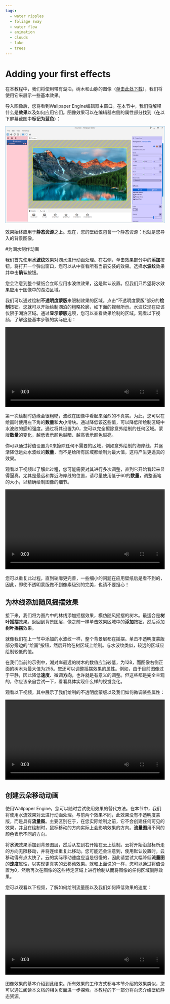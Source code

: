 ```yaml
---
tags:
  - water ripples
  - foliage sway
  - water flow
  - animation
  - clouds
  - lake
  - trees
---
```

# Adding your first effects

在本教程中，我们将使用带有湖泊，树木和山脉的图像（[单击此处下载](/wallpaper-engine-docs/img/tutorials/mountain.png)），我们将使用它来展示一些基本效果。

导入图像后，您将看到Wallpaper Engine编辑器主窗口。在本节中，我们将解释什么是**效果**以及如何应用它们。图像效果可以在编辑器右侧的属性部分找到（在以下屏幕截图中**标记为蓝色**）：

![Effects can be found on the right-hand side of the editor](./overview.png)

效果始终应用于**静态资源**之上。现在，您的壁纸仅包含一个静态资源：也就是您导入的背景图像。

#为湖水制作动画

我们首先使用**水波纹**效果对湖水进行动画处理。在右侧，单击效果部分中的**添加**按钮。将打开一个弹出窗口，您可以从中查看所有当前安装的效果。选择**水波纹**效果并单击**确认**按钮。

您会注意到整个壁纸会立即应用水波纹效果，这是默认设置。但我们只希望将水效果应用于图像中的湖泊区域。

我们可以通过绘制**不透明度蒙版**来限制效果的区域。点击“不透明度蒙版”部分的**绘制**按钮。您就可以开始绘制湖泊的粗略轮廓，如下面的视频所示。水波纹现在应该仅限于湖泊区域。通过**显示蒙版**选项，您可以查看效果绘制的区域。观看以下视频，了解这些基本步骤的实际应用：

<video width="100%" controls loop autoplay>
  <source :src="$withBase('/videos/opacity_mask.mp4')" type="video/mp4">
  Your browser does not support the video tag.
</video>

第一次绘制时边缘会很粗糙，波纹在图像中看起来强烈的不真实。为此，您可以在绘画时使用左下角的**数量**和**大小**滑块。通过降低该这些值，可以降低所绘制区域中水波纹的感知强度。通过将其设置为0，您可以完全擦除意外绘制的任何区域。蒙版**数量**的变化，越低表示颜色越暗、越高表示颜色越亮。

你可以通过将值设置为0来擦除任何不需要的区域，例如意外绘制的海岸线，并逐渐降低远处水波纹的**数量**，而不是给所有区域都绘制为最大值，这将产生更逼真的效果。

观看以下视频以了解此过程，您可能需要对其进行多次调整，直到它开始看起来显得逼真。尤其是最远和靠近海岸线的位置，请尽量使用低于60的**数量**，调整画笔的大小，以精确绘制图像的细节。

<video width="100%" controls>
  <source :src="$withBase('/videos/opacity_mask_fix.mp4')" type="video/mp4">
  Your browser does not support the video tag.
</video>

您可以重复此过程，直到轮廓更完善，一些细小的问题在应用壁纸后是看不到的，因此，即使不透明蒙版做不到像素级别的完美，也请不要担心！

## 为林线添加随风摇摆效果

接下来，我们将为图片中的林线添加摇摆效果，模仿随风摇摆的树木。最适合是**树叶摇摆**效果。返回到背景图层，像之前一样单击效果区域中的**添加**按钮，然后添加**树叶摇摆**效果。

就像我们在上一节中添加的水波纹一样，整个背景层都在摇摆。单击不透明度蒙版部分旁边的“绘画”按钮，然后开始在树区域上绘制。与水波纹类似，较远的区域应绘制较低的值。

在我们当前的示例中，湖对岸最远的树木的数值应当较低，为128，而图像右侧正面的树木为最大值为255。您还可以调整摇摆效果的属性。例如，由于目前图像过于平静，因此降低**速度**、微调**方向**，也许就是有意义的调整。但这些都是完全主观的，你应该亲自尝试一下，看看具体实现什么样的视觉变化。

观看以下视频，其中展示了我们绘制的不透明度蒙版以及我们如何微调某些属性：

<video width="100%" controls>
  <source :src="$withBase('/videos/sway_effect.mp4')" type="video/mp4">
  Your browser does not support the video tag.
</video>

## 创建云朵移动动画

使用Wallpaper Engine，您可以随时尝试使用效果的替代方法。在本节中，我们将使用水流效果对云进行动画处理。与前两个效果不同，此效果没有不透明度蒙版，而是具有**流量图**。主要区别在于，在您实际绘制之前，它不会创建任何可见的效果，并且在绘制时，鼠标移动的方向实际上会影响效果的方向。**流量图**用不同的颜色表示不同的方向。

将**水流**效果添加到背景图层，然后从左到右开始在云上绘制。云将开始沿鼠标所走的方向无限移动，并将连续重复此移动。您可能还会注意到，使用默认设置时，云移动得有点太快了。云的实际移动速度应当是很慢的，因此请尝试大幅降低**流量图**的**速度**属性，以实现更真实的云移动效果。就和上面说的一样，您可以通过将值设置为0，然后再次在图像的这些特定区域上进行绘制从而将图像的任何区域删除效果。

您可以观看以下视频，了解如何绘制流量图以及我们如何降低效果的速度：

<video width="100%" controls>
  <source :src="$withBase('/videos/cloud_effect.mp4')" type="video/mp4">
  Your browser does not support the video tag.
</video>

图像效果的基本介绍到此结束。所有效果的工作方式都与本节介绍的效果类似，您可以通过阅读本文档的相关页面进一步探索。本教程的下一部分将向您介绍壁纸静态资源。